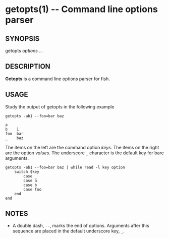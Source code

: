 getopts(1) -- Command line options parser
=========================================

## SYNOPSIS

getopts *options* ...<br>

## DESCRIPTION

**Getopts** is a command line options parser for fish.

## USAGE

Study the output of getopts in the following example

```
getopts -ab1 --foo=bar baz
```

```
a
b    1
foo  bar
_    baz
```

The items on the left are the command option *keys*. The items on the right are the option *values*. The underscore `_` character is the default key for bare arguments.

```
getopts -ab1 --foo=bar baz | while read -l key option
    switch $key
        case _
        case a
        case b
        case foo
    end
end
```

## NOTES

* A double dash, `--`, marks the end of options. Arguments after this sequence are placed in the default underscore key, `_`.
